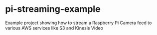 # pi-streaming-example
Example project showing how to stream a Raspberry Pi Camera feed to various AWS services like S3 and Kinesis Video
